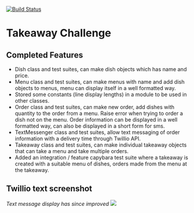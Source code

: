 [![Build Status](https://travis-ci.org/chn-challenger/takeaway-challenge.png)](https://travis-ci.org/chn-challenger/takeaway-challenge)

Takeaway Challenge
==================

Completed Features
-------
* Dish class and test suites, can make dish objects which has name and price.
* Menu class and test suites, can make menus with name and add dish objects to menus, menu can display itself in a well formatted way.
* Stored some constants (line display lengths) in a module to be used in other classes.
* Order class and test suites, can make new order, add dishes with quantity to the order from a menu. Raise error when trying to order a dish not on the menu.  Order information can be displayed in a well formatted way, can also be displayed in a short form for sms.
* TextMessenger class and test suites, allow text messaging of order information with a delivery time through Twillio API.
* Takeaway class and test suites, can make individual takeaway objects that can take a menu and take multiple orders.
* Added an integration / feature capybara test suite where a takeaway is created with a suitable menu of dishes, orders made from the menu at the takeaway.

Twillio text screenshot
-----
_Text message display has since improved_
![](http://i.imgur.com/jS1B2dE.png)
